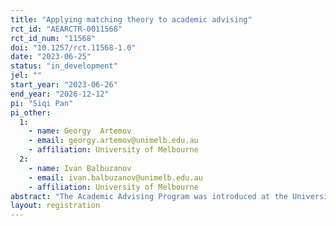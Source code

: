 ```yaml
---
title: "Applying matching theory to academic advising"
rct_id: "AEARCTR-0011568"
rct_id_num: "11568"
doi: "10.1257/rct.11568-1.0"
date: "2023-06-25"
status: "in_development"
jel: ""
start_year: "2023-06-26"
end_year: "2026-12-12"
pi: "Siqi Pan"
pi_other:
  1:
    - name: Georgy  Artemov
    - email: georgy.artemov@unimelb.edu.au
    - affiliation: University of Melbourne
  2:
    - name: Ivan Balbuzanov
    - email: ivan.balbuzanov@unimelb.edu.au
    - affiliation: University of Melbourne
abstract: "The Academic Advising Program was introduced at the University of Melbourne in 2020. The goal of this program is to build connections between students and academics so that students can receive personalized guidance and support while navigating the opportunities and challenges of university. The current system randomly assigns students to academics. However, a great amount of feedback has indicated that participants care about whom they are assigned to. A better match between students and academics can make it easier for academics to provide useful and relevant advice and improve students' engagement and participation in the program. In this project, we aim to tackle this problem using insights from the matching theory and market design. "
layout: registration
---
```



